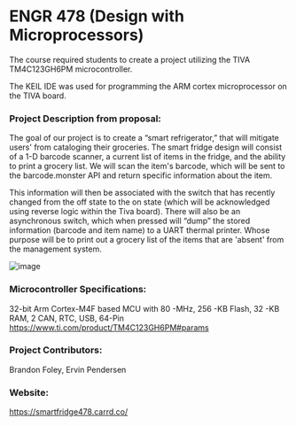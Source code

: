 # ENGR 478 (Design with Microprocessors) 

The course required students to create a project utilizing the TIVA TM4C123GH6PM microcontroller.  

The KEIL IDE was used for programming the ARM cortex microprocessor on the TIVA board.

### Project Description from proposal:

  The goal of our project is to create a “smart refrigerator,” that will mitigate users' from cataloging their groceries. The smart fridge design will
consist of a 1-D barcode scanner, a current list of items in the fridge, and the ability to print a
grocery list. We will scan the item's barcode, which will be sent to the barcode.monster API and
return specific information about the item. 
  
  This information will then be associated with the
switch that has recently changed from the off state to the on state (which will be acknowledged
using reverse logic within the Tiva board). There will also be an asynchronous switch, which
when pressed will “dump” the stored information (barcode and item name) to a UART thermal
printer. Whose purpose will be to print out a grocery list of the items that are 'absent' from the management system.

![image](https://user-images.githubusercontent.com/54484042/223843470-e6253497-6479-4c93-8842-d6408ca3bcf1.png)


### Microcontroller Specifications:

32-bit Arm Cortex-M4F based MCU with 80 -MHz, 256 -KB Flash, 32 -KB RAM, 2 CAN, RTC, USB, 64-Pin
https://www.ti.com/product/TM4C123GH6PM#params

### Project Contributors: 

Brandon Foley, Ervin Pendersen

### Website: 

https://smartfridge478.carrd.co/
